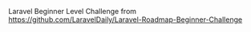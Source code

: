 Laravel Beginner Level Challenge from https://github.com/LaravelDaily/Laravel-Roadmap-Beginner-Challenge
